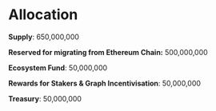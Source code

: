# Allocation

**Supply**: 650,000,000

**Reserved for migrating from Ethereum Chain:** 500,000,000

**Ecosystem Fund**: 50,000,000

**Rewards for Stakers & Graph Incentivisation**: 50,000,000

**Treasury**: 50,000,000
